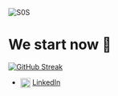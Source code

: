 
![S0S](https://github.com/kubilaydirek/kubilaydirek/assets/97626735/7ef70f74-787d-4068-b717-87fcee8a48bd)

# We start now 👋

[![GitHub Streak](https://streak-stats.demolab.com/?user=kubilaydirek)](https://git.io/streak-stats)

- <img align="center" src="https://cdn.jsdelivr.net/gh/devicons/devicon/icons/linkedin/linkedin-original.svg" alt="me in linkedin" height="auto" width="20" /> [LinkedIn](https://www.linkedin.com/in/kubilay-direk-a28166b1/)

<!--
**kubilaydirek/kubilaydirek** is a ✨ _special_ ✨ repository because its `README.md` (this file) appears on your GitHub profile.

Here are some ideas to get you started:

- 🔭 I’m currently working on ...
- 🌱 I’m currently learning ...
- 👯 I’m looking to collaborate on ...
- 🤔 I’m looking for help with ...
- 💬 Ask me about ...
- 📫 How to reach me: ...
- 😄 Pronouns: ...
- ⚡ Fun fact: ...
-->

